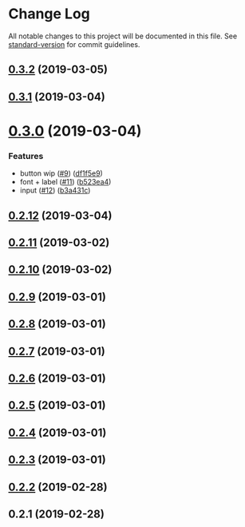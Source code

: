 # Change Log

All notable changes to this project will be documented in this file. See [standard-version](https://github.com/conventional-changelog/standard-version) for commit guidelines.

<a name="0.3.2"></a>
## [0.3.2](https://github.com/exivity/ui/compare/v0.3.1...v0.3.2) (2019-03-05)



<a name="0.3.1"></a>
## [0.3.1](https://github.com/exivity/ui/compare/v0.3.0...v0.3.1) (2019-03-04)



<a name="0.3.0"></a>
# [0.3.0](https://github.com/exivity/ui/compare/v0.2.12...v0.3.0) (2019-03-04)


### Features

* button wip ([#9](https://github.com/exivity/ui/issues/9)) ([df1f5e9](https://github.com/exivity/ui/commit/df1f5e9))
* font + label ([#11](https://github.com/exivity/ui/issues/11)) ([b523ea4](https://github.com/exivity/ui/commit/b523ea4))
* input ([#12](https://github.com/exivity/ui/issues/12)) ([b3a431c](https://github.com/exivity/ui/commit/b3a431c))



<a name="0.2.12"></a>
## [0.2.12](https://github.com/exivity/ui/compare/v0.2.11...v0.2.12) (2019-03-04)



<a name="0.2.11"></a>
## [0.2.11](https://github.com/exivity/ui/compare/v0.2.10...v0.2.11) (2019-03-02)



<a name="0.2.10"></a>
## [0.2.10](https://github.com/exivity/ui/compare/v0.2.9...v0.2.10) (2019-03-02)



<a name="0.2.9"></a>
## [0.2.9](https://github.com/exivity/ui/compare/v0.2.8...v0.2.9) (2019-03-01)



<a name="0.2.8"></a>
## [0.2.8](https://github.com/exivity/ui/compare/v0.2.7...v0.2.8) (2019-03-01)



<a name="0.2.7"></a>
## [0.2.7](https://github.com/exivity/ui/compare/v0.2.6...v0.2.7) (2019-03-01)



<a name="0.2.6"></a>
## [0.2.6](https://github.com/exivity/ui/compare/v0.2.5...v0.2.6) (2019-03-01)



<a name="0.2.5"></a>
## [0.2.5](https://github.com/exivity/ui/compare/v0.2.4...v0.2.5) (2019-03-01)



<a name="0.2.4"></a>
## [0.2.4](https://github.com/exivity/ui/compare/v0.2.3...v0.2.4) (2019-03-01)



<a name="0.2.3"></a>
## [0.2.3](https://github.com/exivity/ui/compare/v0.2.2...v0.2.3) (2019-03-01)



<a name="0.2.2"></a>
## [0.2.2](https://github.com/exivity/ui/compare/v0.2.1...v0.2.2) (2019-02-28)



<a name="0.2.1"></a>
## 0.2.1 (2019-02-28)
